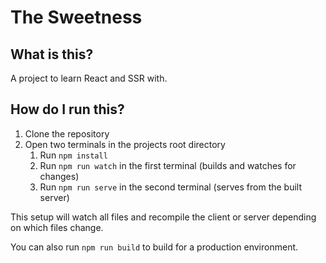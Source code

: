 # The Sweetness

## What is this?

A project to learn React and SSR with.

## How do I run this?

1. Clone the repository
1. Open two terminals in the projects root directory
    1. Run `npm install`
    1. Run `npm run watch` in the first terminal (builds and watches for changes)
    1. Run `npm run serve` in the second terminal (serves from the built server)

This setup will watch all files and recompile the client or server depending on which files change.

You can also run `npm run build` to build for a production environment.